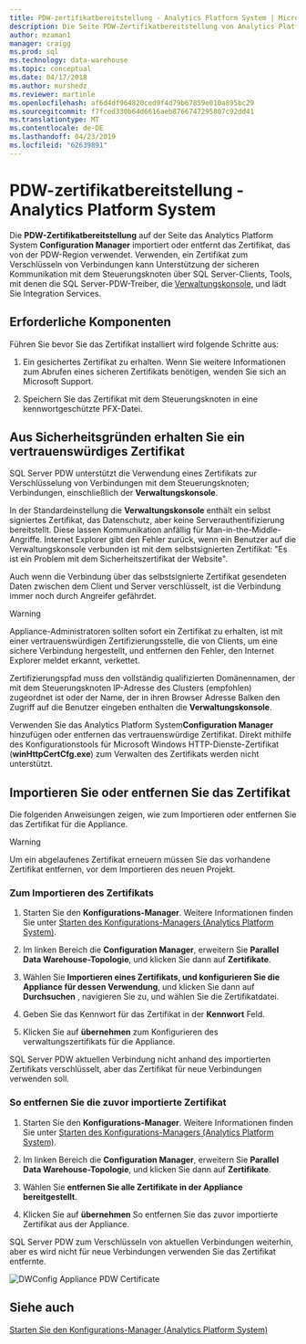 ```yaml
---
title: PDW-zertifikatbereitstellung - Analytics Platform System | Microsoft-Dokumentation
description: Die Seite PDW-Zertifikatbereitstellung von Analytics Platform System Configuration Manager importiert oder entfernt das Zertifikat, das von der PDW-Region verwendet.
author: mzaman1
manager: craigg
ms.prod: sql
ms.technology: data-warehouse
ms.topic: conceptual
ms.date: 04/17/2018
ms.author: murshedz
ms.reviewer: martinle
ms.openlocfilehash: af6d4df964820ced9f4d79b67859e010a895bc29
ms.sourcegitcommit: f7fced330b64d6616aeb8766747295807c92dd41
ms.translationtype: MT
ms.contentlocale: de-DE
ms.lasthandoff: 04/23/2019
ms.locfileid: "62639891"
---
```

# <a name="pdw-certificate-provisioning---analytics-platform-system"></a>PDW-zertifikatbereitstellung - Analytics Platform System
Die **PDW-Zertifikatbereitstellung** auf der Seite das Analytics Platform System **Configuration Manager** importiert oder entfernt das Zertifikat, das von der PDW-Region verwendet. Verwenden, ein Zertifikat zum Verschlüsseln von Verbindungen kann Unterstützung der sicheren Kommunikation mit dem Steuerungsknoten über SQL Server-Clients, Tools, mit denen die SQL Server-PDW-Treiber, die [Verwaltungskonsole](monitor-the-appliance-by-using-the-admin-console.md), und lädt Sie Integration Services.  
  
## <a name="prerequisites"></a>Erforderliche Komponenten  
Führen Sie bevor Sie das Zertifikat installiert wird folgende Schritte aus:  
  
1.  Ein gesichertes Zertifikat zu erhalten. Wenn Sie weitere Informationen zum Abrufen eines sicheren Zertifikats benötigen, wenden Sie sich an Microsoft Support.  
  
2.  Speichern Sie das Zertifikat mit dem Steuerungsknoten in eine kennwortgeschützte PFX-Datei.  
  
## <a name="for-security-reasons-obtain-a-trusted-certificate"></a>Aus Sicherheitsgründen erhalten Sie ein vertrauenswürdiges Zertifikat  
SQL Server PDW unterstützt die Verwendung eines Zertifikats zur Verschlüsselung von Verbindungen mit dem Steuerungsknoten; Verbindungen, einschließlich der **Verwaltungskonsole**.  
  
In der Standardeinstellung die **Verwaltungskonsole** enthält ein selbst signiertes Zertifikat, das Datenschutz, aber keine Serverauthentifizierung bereitstellt. Diese lassen Kommunikation anfällig für Man-in-the-Middle-Angriffe. Internet Explorer gibt den Fehler zurück, wenn ein Benutzer auf die Verwaltungskonsole verbunden ist mit dem selbstsignierten Zertifikat: "Es ist ein Problem mit dem Sicherheitszertifikat der Website".  
  
Auch wenn die Verbindung über das selbstsignierte Zertifikat gesendeten Daten zwischen dem Client und Server verschlüsselt, ist die Verbindung immer noch durch Angreifer gefährdet.  
  
> [!WARNING]  
> Appliance-Administratoren sollten sofort ein Zertifikat zu erhalten, ist mit einer vertrauenswürdigen Zertifizierungsstelle, die von Clients, um eine sichere Verbindung hergestellt, und entfernen den Fehler, den Internet Explorer meldet erkannt, verkettet.  
  
Zertifizierungspfad muss den vollständig qualifizierten Domänennamen, der mit dem Steuerungsknoten IP-Adresse des Clusters (empfohlen) zugeordnet ist oder der Name, der in ihren Browser Adresse Balken den Zugriff auf die Benutzer eingeben enthalten die **Verwaltungskonsole**.  
  
Verwenden Sie das Analytics Platform System**Configuration Manager** hinzufügen oder entfernen das vertrauenswürdige Zertifikat. Direkt mithilfe des Konfigurationstools für Microsoft Windows HTTP-Dienste-Zertifikat (**winHttpCertCfg.exe**) zum Verwalten des Zertifikats werden nicht unterstützt.  
  
## <a name="import-or-remove-the-certificate"></a>Importieren Sie oder entfernen Sie das Zertifikat  
Die folgenden Anweisungen zeigen, wie zum Importieren oder entfernen Sie das Zertifikat für die Appliance.

> [!WARNING]
> Um ein abgelaufenes Zertifikat erneuern müssen Sie das vorhandene Zertifikat entfernen, vor dem Importieren des neuen Projekt.
  
### <a name="to-import-the-certificate"></a>Zum Importieren des Zertifikats  
  
1.  Starten Sie den **Konfigurations-Manager**. Weitere Informationen finden Sie unter [Starten des Konfigurations-Managers &#40;Analytics Platform System&#41;](launch-the-configuration-manager.md).  
  
2.  Im linken Bereich die **Configuration Manager**, erweitern Sie **Parallel Data Warehouse-Topologie**, und klicken Sie dann auf **Zertifikate**.  
  
3.  Wählen Sie **Importieren eines Zertifikats, und konfigurieren Sie die Appliance für dessen Verwendung**, und klicken Sie dann auf **Durchsuchen** , navigieren Sie zu, und wählen Sie die Zertifikatdatei.  
  
4.  Geben Sie das Kennwort für das Zertifikat in der **Kennwort** Feld.  
  
5.  Klicken Sie auf **übernehmen** zum Konfigurieren des verwaltungszertifikats für die Appliance.  
  
SQL Server PDW aktuellen Verbindung nicht anhand des importierten Zertifikats verschlüsselt, aber das Zertifikat für neue Verbindungen verwenden soll.  
  
### <a name="to-remove-the-previously-imported-certificate"></a>So entfernen Sie die zuvor importierte Zertifikat  
  
1.  Starten Sie den **Konfigurations-Manager**. Weitere Informationen finden Sie unter [Starten des Konfigurations-Managers &#40;Analytics Platform System&#41;](launch-the-configuration-manager.md).  
  
2.  Im linken Bereich die **Configuration Manager**, erweitern Sie **Parallel Data Warehouse-Topologie**, und klicken Sie dann auf **Zertifikate**.  
  
3.  Wählen Sie **entfernen Sie alle Zertifikate in der Appliance bereitgestellt**.  
  
4.  Klicken Sie auf **übernehmen** So entfernen Sie das zuvor importierte Zertifikat aus der Appliance.  
  
SQL Server PDW zum Verschlüsseln von aktuellen Verbindungen weiterhin, aber es wird nicht für neue Verbindungen verwenden Sie das Zertifikat entfernte.  
  
![DWConfig Appliance PDW Certificate](./media/pdw-certificate-provisioning/SQL_Server_PDW_DWConfig_ApplPDWCert.png "SQL_Server_PDW_DWConfig_ApplPDWCert")  
  
## <a name="see-also"></a>Siehe auch  
[Starten Sie den Konfigurations-Manager &#40;Analytics Platform System&#41;](launch-the-configuration-manager.md)  
<!-- MISSING LINKS [HDInsight Certificate Provisioning &#40;Analytics Platform System&#41;](hdinsight-certificate-provisioning.md)  -->  
  
